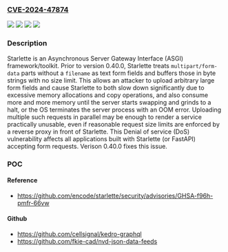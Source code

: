 ### [CVE-2024-47874](https://cve.mitre.org/cgi-bin/cvename.cgi?name=CVE-2024-47874)
![](https://img.shields.io/static/v1?label=Product&message=starlette&color=blue)
![](https://img.shields.io/static/v1?label=Version&message=%3C%200.40.0%20&color=brightgreen)
![](https://img.shields.io/static/v1?label=Version&message=0%20&color=brightgreen)
![](https://img.shields.io/static/v1?label=Vulnerability&message=CWE-770%3A%20Allocation%20of%20Resources%20Without%20Limits%20or%20Throttling&color=brightgreen)

### Description

Starlette is an Asynchronous Server Gateway Interface (ASGI) framework/toolkit. Prior to version 0.40.0, Starlette treats `multipart/form-data` parts without a `filename` as text form fields and buffers those in byte strings with no size limit. This allows an attacker to upload arbitrary large form fields and cause Starlette to both slow down significantly due to excessive memory allocations and copy operations, and also consume more and more memory until the server starts swapping and grinds to a halt, or the OS terminates the server process with an OOM error. Uploading multiple such requests in parallel may be enough to render a service practically unusable, even if reasonable request size limits are enforced by a reverse proxy in front of Starlette. This Denial of service (DoS) vulnerability affects all applications built with Starlette (or FastAPI) accepting form requests. Verison 0.40.0 fixes this issue.

### POC

#### Reference
- https://github.com/encode/starlette/security/advisories/GHSA-f96h-pmfr-66vw

#### Github
- https://github.com/cellsignal/kedro-graphql
- https://github.com/fkie-cad/nvd-json-data-feeds

